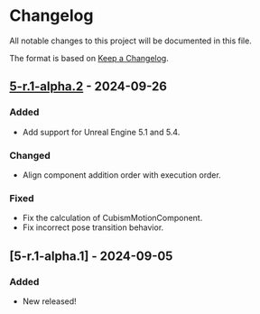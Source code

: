 # Changelog

All notable changes to this project will be documented in this file.

The format is based on [Keep a Changelog](https://keepachangelog.com/en/1.0.0/).


## [5-r.1-alpha.2] - 2024-09-26

### Added

* Add support for Unreal Engine 5.1 and 5.4.

### Changed

* Align component addition order with execution order.

### Fixed

* Fix the calculation of CubismMotionComponent.
* Fix incorrect pose transition behavior.


## [5-r.1-alpha.1] - 2024-09-05

### Added

* New released!


[5-r.1-alpha.2]: https://github.com/Live2D/CubismUnrealEngineComponents/compare/5-r.1-alpha.1...5-r.1-alpha.2
